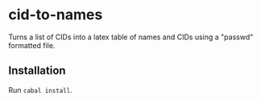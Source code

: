 cid-to-names
============

Turns a list of CIDs into a latex table of names and CIDs using a "passwd"
formatted file.

Installation
------------

Run `cabal install`.
